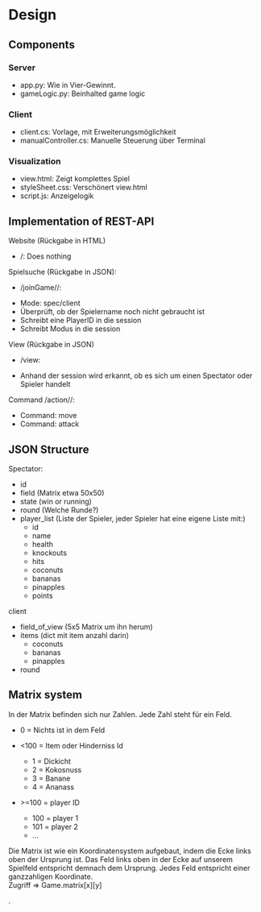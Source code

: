 # Design

## Components

### Server

* app.py: Wie in Vier-Gewinnt. 
* gameLogic.py: Beinhalted game logic

### Client

* client.cs: Vorlage, mit Erweiterungsmöglichkeit
* manualController.cs: Manuelle Steuerung über Terminal

### Visualization

* view.html: Zeigt komplettes Spiel
* styleSheet.css: Verschönert view.html
* script.js: Anzeigelogik

## Implementation of REST-API

Website (Rückgabe in HTML)
* /: Does nothing

Spielsuche (Rückgabe in JSON):
* /joinGame/<mode>/<playerName>: 
- Mode: spec/client
- Überprüft, ob der Spielername noch nicht gebraucht ist
- Schreibt eine PlayerID in die session
- Schreibt Modus in die session

View (Rückgabe in JSON)
* /view:
- Anhand der session wird erkannt, ob es sich um einen Spectator oder Spieler handelt

Command
/action/<command>/<direction>:
- Command: move <number>
- Command: attack <number>

## JSON Structure

Spectator:
* id
* field (Matrix etwa 50x50)
* state (win or running)
* round (Welche Runde?)
* player_list (Liste der Spieler, jeder Spieler hat eine eigene Liste mit:)
    * id
    * name
    * health
    * knockouts
    * hits
    * coconuts 
    * bananas
    * pinapples
    * points

client
* field_of_view (5x5 Matrix um ihn herum)
* items (dict mit item anzahl darin)
    * coconuts
    * bananas
    * pinapples
* round

## Matrix system

In der Matrix befinden sich nur Zahlen. Jede Zahl steht für ein Feld.

* 0 = Nichts ist in dem Feld
* <100 = Item oder Hinderniss Id
    * 1 = Dickicht
    * 2 = Kokosnuss
    * 3 = Banane
    * 4 = Ananass

* \>=100 = player ID 
    * 100 = player 1
    * 101 = player 2
    * ...

Die Matrix ist wie ein Koordinatensystem aufgebaut, indem die Ecke links oben der Ursprung ist. Das Feld links oben in der Ecke auf unserem Spielfeld entspricht demnach dem Ursprung. 
Jedes Feld entspricht einer ganzzahligen Koordinate.  
Zugriff => Game.matrix[x][y]


.

